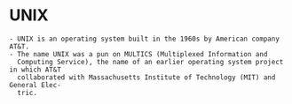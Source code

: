# UNIX
	- UNIX is an operating system built in the 1960s by American company AT&T.
	- The name UNIX was a pun on MULTICS (Multiplexed Information and
	  Computing Service), the name of an earlier operating system project in which AT&T
	  collaborated with Massachusetts Institute of Technology (MIT) and General Elec-
	  tric.